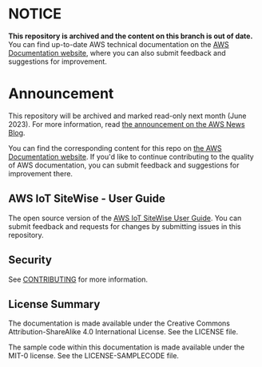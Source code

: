 # NOTICE

**This repository is archived and the content on this branch is out of date.** You can find up-to-date AWS technical documentation on the [AWS Documentation website](https://docs.aws.amazon.com/), where you can also submit feedback and suggestions for improvement.

# Announcement

This repository will be archived and marked read-only next month (June 2023). For more information, read [the announcement on the AWS News Blog](https://aws.amazon.com/blogs/aws/retiring-the-aws-documentation-on-github/).

You can find the corresponding content for this repo on [the AWS Documentation website](https://docs.aws.amazon.com/iot-sitewise/latest/userguide). If you'd like to continue contributing to the quality of AWS documentation, you can submit feedback and suggestions for improvement there.

## AWS IoT SiteWise - User Guide

The open source version of the [AWS IoT SiteWise User Guide](https://docs.aws.amazon.com/iot-sitewise/latest/userguide/what-is-sitewise.html). You can submit feedback and requests for changes by submitting issues in this repository.

## Security

See [CONTRIBUTING](CONTRIBUTING.md#security-issue-notifications) for more information.

## License Summary

The documentation is made available under the Creative Commons Attribution-ShareAlike 4.0 International License. See the LICENSE file.

The sample code within this documentation is made available under the MIT-0 license. See the LICENSE-SAMPLECODE file.
